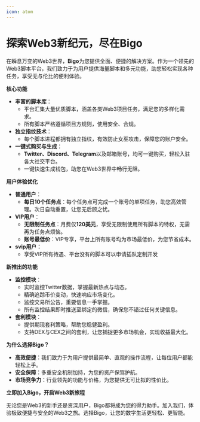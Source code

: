 ```yaml
---
icon: atom
---
```


# 探索Web3新纪元，尽在Bigo

在瞬息万变的Web3世界，**Bigo**为您提供全面、便捷的解决方案。作为一个领先的Web3脚本平台，我们致力于为用户提供海量脚本和多元功能，助您轻松实现各种任务，享受无与伦比的便利体验。

**核心功能**

* **丰富的脚本库**：
  * 平台汇集大量优质脚本，涵盖各类Web3项目任务，满足您的多样化需求。
  * 所有脚本严格遵循项目方规则，使用安全、合规。
* **独立指纹技术**：
  * 每个脚本进程都拥有独立指纹，有效防止女巫攻击，保障您的账户安全。
* **一键式购买与生成**：
  * **Twitter、Discord、Telegram**以及邮箱账号，均可一键购买，轻松入驻各大社交平台。
  * 一键快速生成钱包，助您在Web3世界中畅行无阻。

**用户体验优化**

* **普通用户**：
  * **每日10个任务点**：每个任务点可完成一个账号的单项任务，助您高效管理。次日自动重置，让您无后顾之忧。
* **VIP用户**：
  * **无限制任务点**：月费仅**120美元**，享受无限制使用所有脚本的特权，无需再为任务点烦恼。
  * **账号最低价**：VIP专享，平台上所有账号均为市场最低价，为您节省成本。
* **svip用户：**
  * 享受VIP所有待遇、平台没有的脚本可以申请插队定制开发

**新推出的功能**

* **监控模块**：
  * 实时监控Twitter数据，掌握最新热点与动态。
  * 精确追踪币价变动，快速响应市场变化。
  * 监控交易所公告，重要信息一手掌握。
  * 所有监控结果即时推送至绑定的微信，确保您不错过任何关键信息。
* **套利模块**：
  * 提供期现套利策略，帮助您稳健盈利。
  * 支持DEX与CEX之间的套利，让您捕捉更多市场机会，实现收益最大化。

**为什么选择Bigo？**

* **高效便捷**：我们致力于为用户提供最简单、直观的操作流程，让每位用户都能轻松上手。
* **安全保障**：多重安全机制加持，为您的资产保驾护航。
* **市场竞争力**：行业领先的功能与价格，为您提供无可比拟的性价比。

**立即加入Bigo，开启Web3新旅程**

无论您是Web3的新手还是资深用户，Bigo都将成为您的得力助手。加入我们，体验极致便捷与安全的Web3之旅。选择Bigo，让您的数字生活更轻松、更智能。




